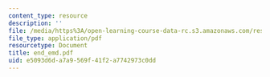 ```yaml
---
content_type: resource
description: ''
file: /media/https%3A/open-learning-course-data-rc.s3.amazonaws.com/res-6-003-electromechanical-dynamics-spring-2009/e5093d6da7a9569f41f2a7742973c0dd_end_emd.pdf
file_type: application/pdf
resourcetype: Document
title: end_emd.pdf
uid: e5093d6d-a7a9-569f-41f2-a7742973c0dd
---
```

